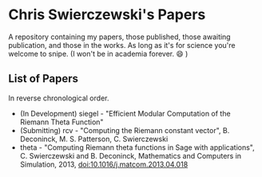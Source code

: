 Chris Swierczewski's Papers
===========================

A repository containing my papers, those published, those awaiting publication,
and those in the works. As long as it's for science you're welcome to snipe.
(I won't be in academia forever. :smile: )

List of Papers
--------------
In reverse chronological order.

* (In Development) siegel - "Efficient Modular Computation of the Riemann Theta
  Function"
* (Submitting) rcv - "Computing the Riemann constant vector", B. Deconinck,
  M. S. Patterson, C. Swierczewski
* theta - "Computing Riemann theta functions in Sage with applications",
  C. Swierczewski and B. Deconinck, Mathematics and Computers in Simulation,
  2013, [doi:10.1016/j.matcom.2013.04.018](http://www.sciencedirect.com/science/article/pii/S0378475413000888)

